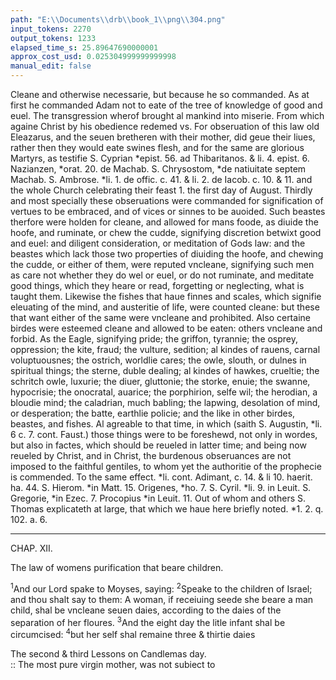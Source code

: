 ```yaml
---
path: "E:\\Documents\\drb\\book_1\\png\\304.png"
input_tokens: 2270
output_tokens: 1233
elapsed_time_s: 25.89647690000001
approx_cost_usd: 0.025304999999999998
manual_edit: false
---
```

Cleane and
otherwise necessarie, but because he so commanded. As at first he commanded Adam not to eate of the tree of knowledge of good and euel. The transgression wherof brought al mankind into miserie. From which againe Christ by his obedience redemed vs. For obseruation of this law old Eleazarus, and the seuen bretheren with their mother, did geue their liues, rather then they would eate swines flesh, and for the same are glorious Martyrs, as testifie S. Cyprian *epist. 56. ad Thibaritanos. & li. 4. epist. 6. Nazianzen, *orat. 20. de Machab. S. Chrysostom, *de natiuitate septem Machab. S. Ambrose. *li. 1. de offic. c. 41. & li. 2. de Iacob. c. 10. & 11. and the whole Church celebrating their feast 1. the first day of August. Thirdly and most specially these obseruations were commanded for signification of vertues to be embraced, and of vices or sinnes to be auoided. Such beastes therfore were holden for cleane, and allowed for mans foode, as diuide the hoofe, and ruminate, or chew the cudde, signifying discretion betwixt good and euel: and diligent consideration, or meditation of Gods law: and the beastes which lack those two properties of diuiding the hoofe, and chewing the cudde, or either of them, were reputed vncleane, signifying such men as care not whether they do wel or euel, or do not ruminate, and meditate good things, which they heare or read, forgetting or neglecting, what is taught them. Likewise the fishes that haue finnes and scales, which signifie eleuating of the mind, and austeritie of life, were counted cleane: but these that want either of the same were vncleane and prohibited. Also certaine birdes were esteemed cleane and allowed to be eaten: others vncleane and forbid. As the Eagle, signifying pride; the griffon, tyrannie; the osprey, oppression; the kite, fraud; the vulture, sedition; al kindes of rauens, carnal voluptuousnes; the ostrich, worldlie cares; the owle, slouth, or dulnes in spiritual things; the sterne, duble dealing; al kindes of hawkes, crueltie; the schritch owle, luxurie; the diuer, gluttonie; the storke, enuie; the swanne, hypocrisie; the onocratal, auarice; the porphirion, selfe wil; the herodian, a bloudie mind; the caladrian, much babling; the lapwing, desolation of mind, or desperation; the batte, earthlie policie; and the like in other birdes, beastes, and fishes. Al agreable to that time, in which (saith S. Augustin, *li. 6 c. 7. cont. Faust.) those things were to be foreshewd, not only in wordes, but also in factes, which should be reueled in latter time; and being now reueled by Christ, and in Christ, the burdenous obseruances are not imposed to the faithful gentiles, to whom yet the authoritie of the prophecie is commended. To the same effect. *li. cont. Adimant, c. 14. & li 10. haerit. ha. 44. S. Hierom. *in Matt. 15. Origenes, *ho. 7. S. Cyril. *li. 9. in Leuit. S. Gregorie, *in Ezec. 7. Procopius *in Leuit. 11. Out of whom and others S. Thomas explicateth at large, that which we haue here briefly noted. *1. 2. q. 102. a. 6.

<hr>

CHAP. XII.

The law of womens purification that beare children.

<sup>1</sup>And our Lord spake to Moyses, saying: <sup>2</sup>Speake to the children of Israel; and thou shalt say to them: A woman, if receiuing seede she beare a man child, shal be vncleane seuen daies, according to the daies of the separation of her floures. <sup>3</sup>And the eight day the litle infant shal be circumcised: <sup>4</sup>but her self shal remaine three & thirtie daies

[^1]: For significa-tion.

[^2]: The things holden for cleane signi-fied vertues.

[^3]: The vncleane signified vices.

[^4]: Christians are not bound to the obseruan-ces of the old law, but to that which they signified.

<aside>The second & third Lessons on Candlemas day.</aside>

<aside>:: The most pure virgin mother, was not subiect to</aside>